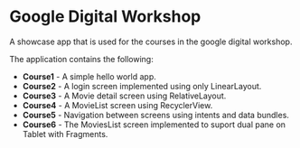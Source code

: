 # Google Digital Workshop
A showcase app that is used for the courses in the google digital workshop.

The application contains the following: 
- **Course1** - A simple hello world app.
- **Course2** - A login screen implemented using only LinearLayout.
- **Course3** - A Movie detail screen using RelativeLayout.
- **Course4** - A MovieList screen using RecyclerView.
- **Course5** - Navigation between screens using intents and data bundles.
- **Course6** - The MoviesList screen implemented to suport dual pane on Tablet with Fragments.
